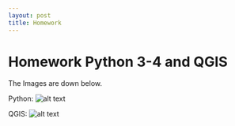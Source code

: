 ```yaml
---
layout: post
title: Homework
---
```


# Homework Python 3-4 and QGIS

The Images are down below.

Python: 
![alt text](https://github.com/mimmithegreat/mimmithegreat.github.io/blob/master/img/homeworkPython_Allacher_1002773.jpg)

QGIS:
![alt text](https://github.com/mimmithegreat/mimmithegreat.github.io/blob/master/img/CivilWarMap_Allacher_1002773.jpeg)
